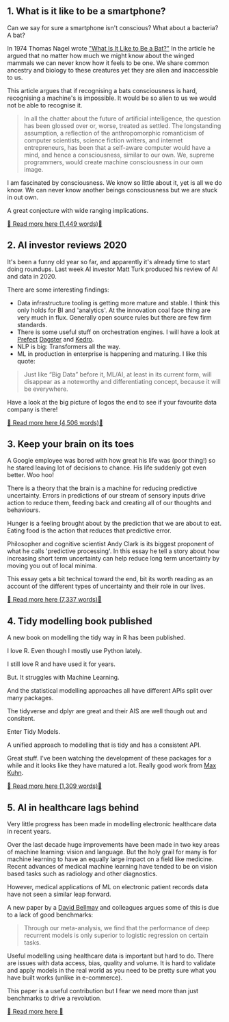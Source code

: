 ## 1. What is it like to be a smartphone?

Can we say for sure a smartphone isn't conscious? What about a bacteria? A bat?

In 1974 Thomas Nagel wrote  ["What Is It Like to Be a Bat?"](https://www.sas.upenn.edu/~cavitch/pdf-library/Nagel_Bat.pdf) In the article he argued that no matter how much we might know about the winged mammals we can never know how it feels to be one.  We share common ancestry and biology to these creatures yet they are alien and inaccessible to us.

This article argues that if recognising a bats consciousness is hard, recognising a machine's is impossible. It would be so alien to us we would not be able to recognise it. 

> In all the chatter about the future of artificial intelligence, the question has been glossed over or, worse, treated as settled. The longstanding assumption, a reflection of the anthropomorphic romanticism of computer scientists, science fiction writers, and internet entrepreneurs, has been that a self-aware computer would have a mind, and hence a consciousness, similar to our own. We, supreme programmers, would create machine consciousness in our own image.

I am fascinated by consciousness. We know so little about it, yet is all we do know. We can never know another beings consciousness but we are stuck in out own. 

A great  conjecture with wide ranging implications.

[📖 Read more here (1,449 words)📖](http://www.roughtype.com/?p=8528)


## 2. AI investor reviews 2020

It's been a funny old year so far, and apparently it's already time to start doing roundups. Last week AI investor Matt Turk produced his review of AI and data in 2020.

There are some interesting findings:

- Data infrastructure tooling is getting more mature and stable. I think this only holds for BI and 'analytics'. At the innovation coal face thing are very much in flux. Generally open source rules but there are few firm standards.
- There is some useful stuff on orchestration engines. I will have a look at [Prefect](https://docs.prefect.io/) [Dagster](https://docs.dagster.io/) and [Kedro](https://kedro.readthedocs.io/en/stable/01_introduction/01_introduction.html).
- NLP is big: Transformers all the way. 
- ML in production in enterprise is happening and maturing. I like this quote: 

> Just like “Big Data” before it, ML/AI, at least in its current form, will disappear as a noteworthy and differentiating concept, because it will be everywhere.

Have a look at the big picture of logos the end to see if your favourite data company is there!

[📖 Read more here (4,506 words)📖](https://mattturck.com/data2020/)


## 3. Keep your brain on its toes

A Google employee was bored with how great his life was (poor thing!) so he stared leaving lot of decisions to chance. His life suddenly got even better. Woo hoo!

There is a theory that the brain is a machine for reducing predictive uncertainty. Errors in predictions of our stream of sensory inputs drive action to reduce them, feeding back and creating all of our thoughts and behaviours. 

Hunger is a feeling brought about by the prediction that we are about to eat. Eating food is the action that reduces that predictive error.

Philosopher and cognitive scientist Andy Clark is its biggest proponent of what he calls 'predictive processing'.  In this essay he tell  a story about how increasing short term uncertainty can help reduce long term uncertainty by moving you out of local minima.

This essay gets a bit technical toward the end, bit its worth reading as an account of the different types of uncertainty and their role in our lives.

[📖 Read more here (7,337 words)📖](https://aeon.co/essays/use-uncertainty-to-leverage-the-power-of-your-predictive-brain)


## 4. Tidy modelling book published

A new book on  modelling the tidy way in R has been published.

I love R. Even though I mostly use Python lately.

I still love R and have used it for years.

But. It struggles with Machine Learning. 

And the statistical modelling approaches all have different APIs split over many packages. 

The tidyverse and dplyr are great and their AIS are well though out and consitent.

Enter Tidy Models.

A unified approach to modelling that is tidy and has a consistent API. 

Great stuff. I've been watching the development of these packages for a while and it looks like they have matured a lot. Really good work from [Max Kuhn](https://www.linkedin.com/in/max-kuhn-864a9110/).

[📖 Read more here (1,309 words)📖](https://www.tmwr.org/)


## 5. AI in healthcare lags behind

Very little progress has been made in modelling electronic healthcare data in recent years.

Over the last decade huge improvements have been made in two key areas of machine learning: vision and language. But the holy grail for many is for machine learning to have an equally large impact on a field like medicine. Recent advances of medical machine learning have tended to be on vision based tasks such as radiology and other diagnostics.

However, medical applications of ML on electronic patient records data have not seen a similar leap forward.

A new paper by  a [David Bellmay](https://www.linkedin.com/in/drbellamy/) and colleagues argues some of this is due to a lack of good benchmarks:

>  Through our meta-analysis, we find that the performance of deep recurrent models is only superior to logistic regression on certain tasks. 

Useful modelling using healthcare data is important but hard to do. There are issues with data access, bias, quality and volume. It is hard to validate and apply models in the real world as you need to be pretty sure what you have built works (unlike in e-commerce). 

This paper is a useful contribution but I fear we need more than just benchmarks to drive a revolution.

[📖 Read more here 📖](https://arxiv.org/abs/2010.01149)
